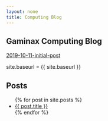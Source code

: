 ```yaml
---
layout: none
title: Computing Blog
---
```


## Gaminax Computing Blog

[2019-10-11-initial-post](https://gaminax.github.io/computingBlog/2019-10-11-initial-post.html)

site.baseurl = {{ site.baseurl }}

## Posts

<ul>
  {% for post in site.posts %}
    <li>
      <a href="{{ post.url }}">{{ post.title }}</a>
    </li>
  {% endfor %}
</ul>
